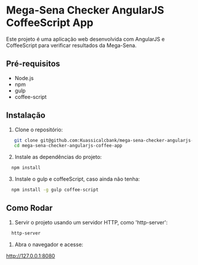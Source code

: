 # Mega-Sena Checker AngularJS CoffeeScript App

Este projeto é uma aplicação web desenvolvida com AngularJS e CoffeeScript para verificar resultados da Mega-Sena.

## Pré-requisitos

- Node.js
- npm
- gulp
- coffee-script

## Instalação

1. Clone o repositório:

```sh
   git clone git@github.com:Kuassicalcbank/mega-sena-checker-angularjs-coffee-app.git
   cd mega-sena-checker-angularjs-coffee-app
```

2. Instale as dependências do projeto:

```sh
  npm install
```

3. Instale o gulp e coffeeScript, caso ainda não tenha:

```sh
  npm install -g gulp coffee-script
```

## Como Rodar

1. Servir o projeto usando um servidor HTTP, como 'http-server':

```sh
  http-server
```

1. Abra o navegador e acesse:

http://127.0.0.1:8080
